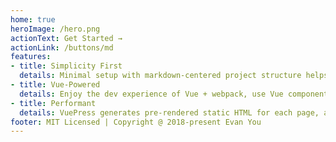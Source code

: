 ```yaml
---
home: true 
heroImage: /hero.png
actionText: Get Started →
actionLink: /buttons/md
features: 
- title: Simplicity First
  details: Minimal setup with markdown-centered project structure helps you focus on writing.
- title: Vue-Powered
  details: Enjoy the dev experience of Vue + webpack, use Vue components in markdown, and develop custom themes with Vue.
- title: Performant
  details: VuePress generates pre-rendered static HTML for each page, and runs as an SPA once a page is loaded.
footer: MIT Licensed | Copyright @ 2018-present Evan You
---
```

